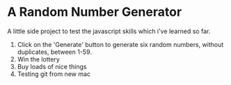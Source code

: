 A Random Number Generator
===============================

A little side project to test the javascript skills which i've learned so far.

1. Click on the 'Generate' button to generate six random numbers, without duplicates, between 1-59.
2. Win the lottery
3. Buy loads of nice things
4. Testing git from new mac